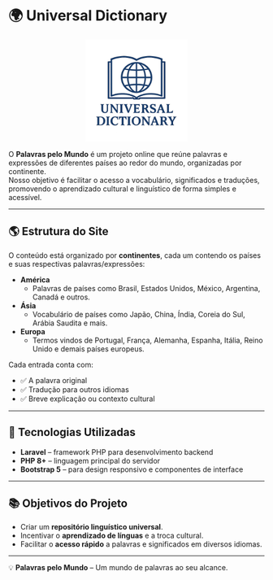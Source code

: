 # 🌍 Universal Dictionary

<p align="center">
  <img src="resources/img/logo.png" alt="Logo Universal Dictionary" width="200"/>
</p>

O **Palavras pelo Mundo** é um projeto online que reúne palavras e expressões de diferentes países ao redor do mundo, organizadas por continente.  
Nosso objetivo é facilitar o acesso a vocabulário, significados e traduções, promovendo o aprendizado cultural e linguístico de forma simples e acessível.

---

## 🌎 Estrutura do Site

O conteúdo está organizado por **continentes**, cada um contendo os países e suas respectivas palavras/expressões:

- **América**  
  - Palavras de países como Brasil, Estados Unidos, México, Argentina, Canadá e outros.  
- **Ásia**  
  - Vocabulário de países como Japão, China, Índia, Coreia do Sul, Arábia Saudita e mais.  
- **Europa**  
  - Termos vindos de Portugal, França, Alemanha, Espanha, Itália, Reino Unido e demais países europeus.  

Cada entrada conta com:  
- ✅ A palavra original  
- ✅ Tradução para outros idiomas  
- ✅ Breve explicação ou contexto cultural  

---

## 🚀 Tecnologias Utilizadas

- **Laravel** – framework PHP para desenvolvimento backend  
- **PHP 8+** – linguagem principal do servidor  
- **Bootstrap 5** – para design responsivo e componentes de interface  

---

## 📚 Objetivos do Projeto

- Criar um **repositório linguístico universal**.  
- Incentivar o **aprendizado de línguas** e a troca cultural.  
- Facilitar o **acesso rápido** a palavras e significados em diversos idiomas.  

---

💡 **Palavras pelo Mundo** – Um mundo de palavras ao seu alcance.
